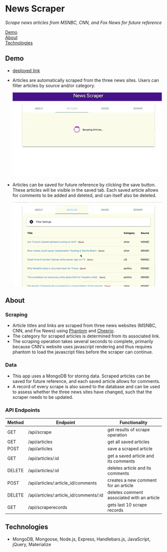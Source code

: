 # News Scraper

*Scrape news articles from MSNBC, CNN, and Fox News for future reference*

[Demo](#demo) <br>
[About](#about)<br>
[Technologies](#technologies)

## Demo

* [deployed link](https://news-scraper-551.herokuapp.com)
* Articles are automatically scraped from the three news sites. Users can filter articles by source and/or category.
  
  ![scrape_and_filter](public/images/scrape_and_filter.gif)

* Articles can be saved for future reference by clicking the save button. These articles will be visible in the saved tab. Each saved article allows for comments to be added and deleted, and can itself also be deleted. 

  ![articles_comments](public/images/articles_comments.gif)

## About

### Scraping

* Article titles and links are scraped from three news websites (MSNBC, CNN, and Fox News) using [Phantom](https://www.npmjs.com/package/phantom) and [Cheerio](https://www.npmjs.com/package/cheerio).
* The category for scraped articles is determined from its associated link.
* The scraping operation takes several seconds to complete, primarily because CNN's website uses javascript rendering and thus requires phantom to load the javascript files before the scraper can continue.

### Data

* This app uses a MongoDB for storing data. Scraped articles can be saved for future reference, and each saved article allows for comments. 
* A record of every scrape is also saved to the database and can be used to assess whether the three news sites have changed, such that the scraper needs to be updated.

### API Endpoints

|Method|Endpoint                              |Functionality                             |
|------|--------------------------------------|------------------------------------------|
|GET   |/api/scrape                           |get results of scrape operation           |
|GET   |/api/articles                         |get all saved articles                    |
|POST  |/api/articles                         |save a scraped article                    |
|GET   |/api/articles/:id                     |get a saved article and its comments      |
|DELETE|/api/articles/:id                     |deletes article and its comments          |
|POST  |/api/articles/:article_id/comments    |creates a new comment for an article      |
|DELETE|/api/articles/:article_id/comments/:id|deletes comment associated with an article|
|GET   |/api/scraperecords                    |gets last 10 scrape records               | 

## Technologies

* MongoDB, Mongoose, Node.js, Express, Handlebars.js, JavaScript, jQuery, Materialize